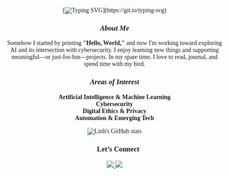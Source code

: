 <div align="center" style="font-family: 'Merriweather', serif;">

[![Typing SVG](https://readme-typing-svg.herokuapp.com?font=Merriweather&size=26&duration=4000&pause=1000&color=7B8C74&center=true&vCenter=true&width=500&lines=Hi+there,+I'm+Linh!)](https://git.io/typing-svg)


### *About Me*
<p align="center" style="max-width:600px;">
Somehow I started by printing <strong>"Hello, World,"</strong> and now I'm working toward exploring AI and its intersection with cybersecurity. I enjoy learning new things and supporting meaningful—or just-for-fun—projects. In my spare time, I love to read, journal, and spend time with my bird.
</p>



### *Areas of Interest*
<p align="center" style="max-width:600px;">
<strong>Artificial Intelligence & Machine Learning</strong><br>
<strong>Cybersecurity</strong><br>
<strong>Digital Ethics & Privacy</strong><br>
<strong>Automation & Emerging Tech</strong>
</p>



![Linh's GitHub stats](https://github-readme-stats.vercel.app/api?username=LinhL1&show_icons=true&theme=graywhite&hide_border=true&title_color=5C715E&icon_color=7B8C74&text_color=3F3F3F&bg_color=FAF9F6)


### 💌 Let’s Connect

<a href="https://linkedin.com/in/linh-le-50751024b" target="_blank">
  <img src="https://img.shields.io/badge/-LinkedIn-5C715E?style=for-the-badge&logo=linkedin&logoColor=EDEADE"/>
</a>
<a href="mailto:lle34250@gmail.com">
  <img src="https://img.shields.io/badge/-Say%20Hi!-B8B29E?style=for-the-badge&logo=gmail&logoColor=FFFFFF"/>
</a>

</div>
